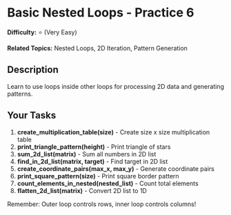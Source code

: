 # Basic Nested Loops - Practice 6

**Difficulty:** ⭐ (Very Easy)

**Related Topics:** Nested Loops, 2D Iteration, Pattern Generation

## Description

Learn to use loops inside other loops for processing 2D data and generating patterns.

## Your Tasks

1. **create_multiplication_table(size)** - Create size x size multiplication table
2. **print_triangle_pattern(height)** - Print triangle of stars
3. **sum_2d_list(matrix)** - Sum all numbers in 2D list
4. **find_in_2d_list(matrix, target)** - Find target in 2D list
5. **create_coordinate_pairs(max_x, max_y)** - Generate coordinate pairs
6. **print_square_pattern(size)** - Print square border pattern
7. **count_elements_in_nested(nested_list)** - Count total elements
8. **flatten_2d_list(matrix)** - Convert 2D list to 1D

Remember: Outer loop controls rows, inner loop controls columns!